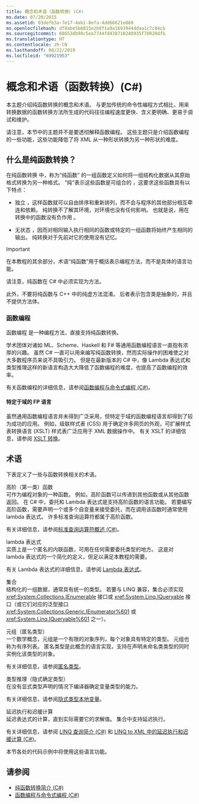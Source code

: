 ```yaml
---
title: 概念和术语（函数转换）(C#)
ms.date: 07/20/2015
ms.assetid: 03defb3a-7e17-4ab1-8efa-4dd66621e860
ms.openlocfilehash: df8abe5b6815e2b9f1a9a1693944ddaa1c7c84cb
ms.sourcegitcommit: 68653db98c5ea7744fd438710248935f70020dfb
ms.translationtype: HT
ms.contentlocale: zh-CN
ms.lasthandoff: 08/22/2019
ms.locfileid: "69921953"
---
```

# <a name="concepts-and-terminology-functional-transformation-c"></a>概念和术语（函数转换）(C#)
本主题介绍纯函数转换的概念和术语。 与更加传统的命令性编程方式相比，用来转换数据的函数转换方法所生成的代码往往编程速度更快、含义更明确、更易于调试和维护。  
  
 请注意，本节中的主题并不是要透彻解释函数编程。 这些主题只是介绍函数编程的一些功能，这些功能降低了将 XML 从一种形状转换为另一种形状的难度。  
  
## <a name="what-is-pure-functional-transformation"></a>什么是纯函数转换？  
 在纯函数转换  中，称为“纯函数”  的一组函数定义如何将一组结构化数据从其原始格式转换为另一种格式。 “纯”表示这些函数是可组合的  ，这要求这些函数具有以下特点：  
  
- 独立  ，这样函数就可以自由排序和重新排列，而不会与程序的其他部分相互牵连和依赖。 纯转换不了解其环境，对环境也没有任何影响。 也就是说，用在转换中的函数没有负作用  。  
  
- 无状态  ，因而对相同输入执行相同的函数或特定的一组函数将始终产生相同的输出。 纯转换对于先前对它的使用没有记忆。  
  
> [!IMPORTANT]
> 在本教程的其余部分，术语“纯函数”用于概括表示编程方法，而不是具体的语言功能。  
>   
>  请注意，纯函数在 C# 中必须实现为方法。  
>   
>  此外，不要将纯函数与 C++ 中的纯虚方法混淆。 后者表示包含类是抽象的，并且不提供方法体。  
  
### <a name="functional-programming"></a>函数编程  
 函数编程  是一种编程方法，直接支持纯函数转换。  
  
 学术团体对诸如 ML、Scheme、Haskell 和 F# 等通用函数编程语言一直抱有浓厚的兴趣。 虽然 C# 一直可以用来编写纯函数转换，然而实际操作的困难使之对大多数程序员来说不具吸引力。 但是在最新版本的 C# 中，像 Lambda 表达式和类型推理这样的新语言构造大大降低了函数编程的难度，也提高了函数编程的效率。  
  
 有关函数编程的详细信息，请参阅[函数编程与命令式编程 (C#)](./functional-programming-vs-imperative-programming.md)。  
  
#### <a name="domain-specific-fp-languages"></a>特定于域的 FP 语言  
 虽然通用函数编程语言并未得到广泛采用，但特定于域的函数编程语言却得到了较为成功的应用。 例如，级联样式表 (CSS) 用于确定许多网页的外观，可扩展样式表转换语言 (XSLT) 样式表广泛应用于 XML 数据操作中。 有关 XSLT 的详细信息，请参阅 [XSLT 转换](../../../../standard/data/xml/xslt-transformations.md)。  
  
## <a name="terminology"></a>术语  
 下表定义了一些与函数转换相关的术语。  
  
 高阶（第一类）函数  
 可作为编程对象的一种函数。 例如，高阶函数可以传递到其他函数或从其他函数返回。 在 C# 中，委托和 Lambda 表达式是支持高阶函数的语言功能。 若要编写高阶函数，需要声明一个或多个自变量来接受委托，而在调用该函数时通常使用 lambda 表达式。 许多标准查询运算符都属于高阶函数。  
  
 有关详细信息，请参阅[标准查询运算符概述 (C#)](./standard-query-operators-overview.md)。  
  
 lambda 表达式  
 实质上是一个匿名的内联函数，可用在任何需要委托类型的地方。 这是对 lambda 表达式的一个简化的定义，但足以满足本教程的需要。  
  
 有关 Lambda 表达式的详细信息，请参阅 [Lambda 表达式](../../statements-expressions-operators/lambda-expressions.md)。  
  
 集合  
 结构化的一组数据，通常具有统一的类型。 若要与 LINQ 兼容，集合必须实现 <xref:System.Collections.IEnumerable> 接口或 <xref:System.Linq.IQueryable> 接口（或它们对应的泛型接口 <xref:System.Collections.Generic.IEnumerator%601> 或 <xref:System.Linq.IQueryable%601> 之一）。  
  
 元组（匿名类型）  
 一个数学概念，元组是一个有限的对象序列，每个对象具有特定的类型。 元组也称为有序列表。 匿名类型是此概念的语言实现，支持在声明未命名类类型的同时实例化该类型的对象。  
  
 有关详细信息，请参阅[匿名类型](../../classes-and-structs/anonymous-types.md)。  
  
 类型推理（隐式确定类型）  
 在没有显式类型声明的情况下编译器确定变量类型的能力。  
  
 有关详细信息，请参阅[隐式类型本地变量](../../classes-and-structs/implicitly-typed-local-variables.md)。  
  
 延迟执行和迟缓计算  
 延迟表达式的计算，直到实际需要它的求解值。 集合中支持延迟执行。  
  
 有关详细信息，请参阅 [LINQ 查询简介 (C#)](./introduction-to-linq-queries.md) 和 [LINQ to XML 中的延迟执行和迟缓计算 (C#)](./deferred-execution-and-lazy-evaluation-in-linq-to-xml.md)。  
  
 本节各处的代码示例中将使用这些语言功能。  
  
## <a name="see-also"></a>请参阅

- [纯函数转换简介 (C#)](./introduction-to-pure-functional-transformations.md)
- [函数编程与命令式编程 (C#)](./functional-programming-vs-imperative-programming.md)
